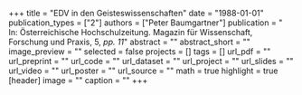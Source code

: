 +++
title = "EDV in den Geisteswissenschaften"
date = "1988-01-01"
publication_types = ["2"]
authors = ["Peter Baumgartner"]
publication = " In: Österreichische Hochschulzeitung. Magazin für Wissenschaft, Forschung und Praxis, 5, _pp. 11_"
abstract = ""
abstract_short = ""
image_preview = ""
selected = false
projects = []
tags = []
url_pdf = ""
url_preprint = ""
url_code = ""
url_dataset = ""
url_project = ""
url_slides = ""
url_video = ""
url_poster = ""
url_source = ""
math = true
highlight = true
[header]
image = ""
caption = ""
+++
